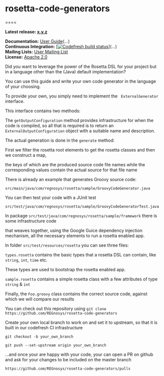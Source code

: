 # rosetta-code-generators
====

**Latest release: [x.y.z](https://github.com/REGnosys/rosetta-code-generators)**

**Documentation:** [User Guide](...)(...) <br/>
**Continuous Integration:** [[![Codefresh build status]( https://g.codefresh.io/api/badges/pipeline/regnosysops/REGnosys%2Frosetta-code-generators%2Frosetta-code-generators?branch=master&key=eyJhbGciOiJIUzI1NiJ9.NWE1N2EyYTlmM2JiOTMwMDAxNDRiODMz.ZDeqVUhB-oMlbZGj4tfEiOg0cy6azXaBvoxoeidyL0g&type=cf-1)]( https://g.codefresh.io/pipelines/rosetta-code-generators/builds?repoOwner=REGnosys&repoName=rosetta-code-generators&serviceName=REGnosys%2Frosetta-code-generators&filter=trigger:build~Build;branch:master;pipeline:5d0a15a6a52a3deca9db7236~rosetta-code-generators)](...) <br/>
**Mailing Lists:** [User Mailing List](...) <br/>
**License:** [Apache 2.0](http://www.apache.org/licenses/LICENSE-2.0)

Did you want to leverage the power of the Rosetta DSL for your project but in a language other than the (Java) default implementation?

You can use this guide and write your own code generator in the language of your choosing.

To provide your own, you simply need to implement the ``` ExternalGenerator```  interface.

This interface contains two methods:

The ``` getOutputConfiguration ``` method provides infrastructure for when the code is compiled, so all that is required is to return 
an ```ExternalOutputConfiguration``` object with a suitable name and description.

The actual generation is done in the ```generate``` method:

First we filter the rosetta root elements to get the rosetta classes and then we construct a map,
 
the keys of which are the produced source code file names while the corresponding values contain the actual source for that file name
 
There is already an example that generates Groovy source code:

```
src/main/java/com/regnosys/rosetta/sample/GroovyCodeGenerator.java
```

You can then test your code with a JUnit test

```
src/test/java/com/regnosys/rosetta/sample/GroovyCodeGeneratorTest.java
```
In package ```src/test/java/com/regnosys/rosetta/sample/framework``` there is some infrastructure code 

that weaves together, using the Google Guice dependency injection mechanism, all the necessary elements to run a rosetta enabled app.

In folder ```src/test/resources/rosetta``` you can see three files: 

```types.rosetta``` contains the basic types that a rosetta DSL can contain, 
like  ```string```, ```int```, ```time``` etc. 

These types are used to bootstrap the rosetta enabled app.

```sample.rosetta``` contains a simple rosetta class with a few attributes of type ```string``` & ```int```

Finally, the ```Foo.groovy``` class contains the correct source code, against which we will compare our results  

You can check out this repository using 
```git clone https://github.com/REGnosys/rosetta-code-generators ```

Create your own local branch to work on and set it to upstream, so that it is built in our codefresh CI infrastructure

```git checkout -b your_own_branch``` 

 ```git push --set-upstream origin your_own_branch```
 
...and once your are happy with your code, your can open a PR on github and ask for your changes to be included on the master branch

```https://github.com/REGnosys/rosetta-code-generators/pulls```
